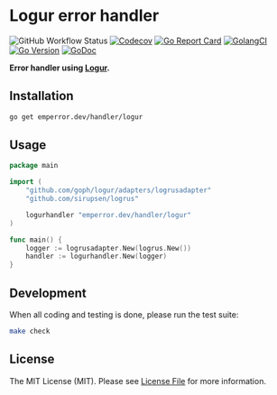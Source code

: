 # Logur error handler

![GitHub Workflow Status](https://img.shields.io/github/workflow/status/emperror/handler-logur/CI?style=flat-square)
[![Codecov](https://img.shields.io/codecov/c/github/emperror/handler-logur?style=flat-square)](https://codecov.io/gh/emperror/handler-logur)
[![Go Report Card](https://goreportcard.com/badge/emperror.dev/handler/logur?style=flat-square)](https://goreportcard.com/report/emperror.dev/handler/logur)
[![GolangCI](https://golangci.com/badges/github.com/emperror/handler-logur.svg)](https://golangci.com/r/github.com/emperror/handler-logur)
[![Go Version](https://img.shields.io/badge/go%20version-%3E=1.12-61CFDD.svg?style=flat-square)](https://github.com/emperror/errors)
[![GoDoc](http://img.shields.io/badge/godoc-reference-5272B4.svg?style=flat-square)](https://pkg.go.dev/emperror.dev/handler/logur)

**Error handler using [Logur](https://github.com/goph/logur).**


## Installation

```bash
go get emperror.dev/handler/logur
```


## Usage

```go
package main

import (
	"github.com/goph/logur/adapters/logrusadapter"
	"github.com/sirupsen/logrus"

	logurhandler "emperror.dev/handler/logur"
)

func main() {
	logger := logrusadapter.New(logrus.New())
	handler := logurhandler.New(logger)
}
```


## Development

When all coding and testing is done, please run the test suite:

```bash
make check
```


## License

The MIT License (MIT). Please see [License File](LICENSE) for more information.

